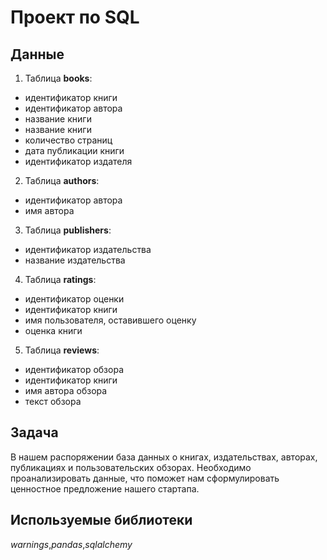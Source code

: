 # Проект по SQL

## Данные
1) Таблица **books**:
  * идентификатор книги
  * идентификатор автора
  * название книги
  * название книги
  * количество страниц
  * дата публикации книги
  * идентификатор издателя
2) Таблица **authors**:
  * идентификатор автора
  * имя автора
3) Таблица **publishers**:
  * идентификатор издательства
  * название издательства
4) Таблица **ratings**:
  * идентификатор оценки
  * идентификатор книги
  * имя пользователя, оставившего оценку
  * оценка книги
5) Таблица **reviews**:
  * идентификатор обзора
  * идентификатор книги
  * имя автора обзора
  * текст обзора
  
  ## Задача
  В нашем распоряжении база данных о книгах, издательствах, авторах, публикациях и пользовательских обзорах.
  Необходимо проанализировать данные, что поможет нам сформулировать ценностное предложение нашего стартапа.
  
  ## Используемые библиотеки
  _warnings_,_pandas_,_sqlalchemy_
